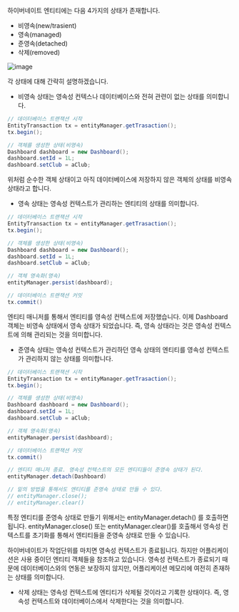 
하이버네이트 엔티티에는 다음 4가지의 상태가 존재합니다.

- 비영속(new/trasient)
- 영속(managed)
- 준영속(detached)
- 삭제(removed)

![image](https://github.com/user-attachments/assets/cb5b835a-f718-4dd1-8fc4-d9de02769585)



각 상태에 대해 간략히 설명하겠습니다.

- 비영속 상태는 영속성 컨텍스나 데이터베이스와 전혀 관련이 없는 상태를 의미합니다.

```java
// 데이터베이스 트랜잭션 시작
EntityTransaction tx = entityManager.getTrasaction();
tx.begin();

// 객체를 생성한 상태(비영속)
Dashboard dashboard = new Dashboard();
dashboard.setId = 1L;
dashboard.setClub = aClub;
```

위처럼 순수한 객체 상태이고 아직 데이터베이스에 저장하지 않은 객체의 상태를 비영속 상태라고 합니다.

- 영속 상태는 영속성 컨텍스트가 관리하는 엔티티의 상태를 의미합니다.

```java
// 데이터베이스 트랜잭션 시작
EntityTransaction tx = entityManager.getTrasaction();
tx.begin();

// 객체를 생성한 상태(비영속)
Dashboard dashboard = new Dashboard();
dashboard.setId = 1L;
dashboard.setClub = aClub;

// 객체 영속화(영속)
entityManager.persist(dashboard);

// 데이터베이스 트랜잭션 커밋
tx.commit()
```

엔티티 매니저를 통해서 엔티티를 영속성 컨텍스트에 저장했습니다. 이제 Dashboard 객체는 비영속 상태에서 영속 상태가 되었습니다. 즉, 영속 상태라는 것은 영속성 컨텍스트에 의해 관리되는 것을 의미합니다.

- 준영속 상태는 영속성 컨텍스트가 관리하던 영속 상태의 엔티티를 영속성 컨텍스트가 관리하지 않는 상태를 의미합니다.

```java
// 데이터베이스 트랜잭션 시작
EntityTransaction tx = entityManager.getTrasaction();
tx.begin();

// 객체를 생성한 상태(비영속)
Dashboard dashboard = new Dashboard();
dashboard.setId = 1L;
dashboard.setClub = aClub;

// 객체 영속화(영속)
entityManager.persist(dashboard);

// 데이터베이스 트랜잭션 커밋
tx.commit()

// 엔티티 매니저 종료. 영속성 컨텍스트의 모든 엔티티들이 준영속 상태가 된다.
entityManager.detach(Dashboard)

// 밑의 방법을 통해서도 엔티티를 준영속 상태로 만들 수 있다. 
// entityManager.close();
// entityManager.clear()
```

특정 엔티티를 준영속 상태로 만들기 위해서는 entityManager.detach() 를 호출하면 됩니다. entityManager.close() 또는 entityManager.clear()를 호출해서 영속성 컨텍스트를 초기화를 통해서 엔티티들을 준영속 상태로 만들 수 있습니다.

하이버네이트가 작업단위를 마치면 영속성 컨텍스트가 종료됩니다. 하지만 어플리케이션은 사용 중이던 엔티티 객체들을 참조하고 있습니다. 영속성 컨텍스트가 종료되기 때문에 데이터베이스와의 연동은 보장하지 않지만, 어플리케이션 메모리에 여전히 존재하는 상태를 의미합니다.

- 삭제 상태는 영속성 컨텍스트에 엔티티가 삭제될 것이라고 기록한 상태이다. 즉, 영속성 컨텍스트와 데이터베이스에서 삭제한다는 것을 의미합니다.
